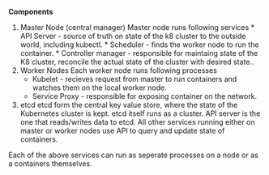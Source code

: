 **Components**
1.    Master Node (central manager)
    Master node runs following services
    *    API Server - source of truth on state of the k8 cluster to the outside world, including kubectl. 
    *    Scheduler - finds the worker node to run the container.
    *    Controller manager - responsible for maintaing state of the K8 cluster, reconcile the actual state of the cluster with desired state.. 
2. Worker Nodes
    Each worker node runs following processes
    * Kubelet - recieves request from master to run containers and watches them on the local worker node.
    * Service Proxy - responsible for exposing container on the network.
3. etcd
    etcd form the central key value store, where the state of the Kubernetes cluster is kept. etcd itself runs as a cluster. API server is the one that reads/writes data to etcd. All other services running either on master or worker nodes use API to query and update state of containers.

Each of the above services can run as seperate processes on a node or as a containers themselves.
